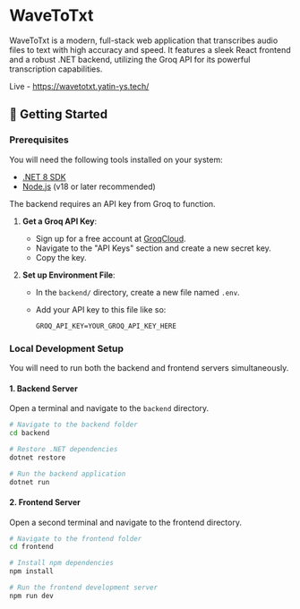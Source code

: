 # WaveToTxt
WaveToTxt is a modern, full-stack web application that transcribes audio files to text with high accuracy and speed. It features a sleek React frontend and a robust .NET backend, utilizing the Groq API for its powerful transcription capabilities.

Live - https://wavetotxt.yatin-ys.tech/

## 🚀 Getting Started

### Prerequisites

You will need the following tools installed on your system:

- [.NET 8 SDK](https://dotnet.microsoft.com/download/dotnet/8.0)
- [Node.js](https://nodejs.org/) (v18 or later recommended)

The backend requires an API key from Groq to function.

1.  **Get a Groq API Key**:
    - Sign up for a free account at [GroqCloud](https://console.groq.com/).
    - Navigate to the "API Keys" section and create a new secret key.
    - Copy the key.

2.  **Set up Environment File**:
    - In the `backend/` directory, create a new file named `.env`.
    - Add your API key to this file like so:

      ```.env
      GROQ_API_KEY=YOUR_GROQ_API_KEY_HERE
      ```

### Local Development Setup

You will need to run both the backend and frontend servers simultaneously.

#### 1. Backend Server

Open a terminal and navigate to the `backend` directory.

```bash
# Navigate to the backend folder
cd backend

# Restore .NET dependencies
dotnet restore

# Run the backend application
dotnet run
```

#### 2. Frontend Server

Open a second terminal and navigate to the frontend directory.

```bash
# Navigate to the frontend folder
cd frontend

# Install npm dependencies
npm install

# Run the frontend development server
npm run dev
```
